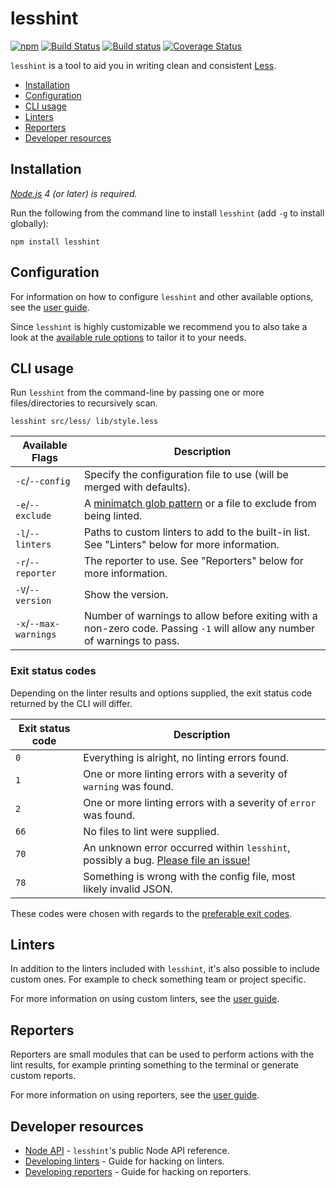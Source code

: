# lesshint
[![npm](https://img.shields.io/npm/v/lesshint.svg)](https://www.npmjs.com/package/lesshint)
[![Build Status](https://travis-ci.org/lesshint/lesshint.svg?branch=master)](https://travis-ci.org/lesshint/lesshint)
[![Build status](https://ci.appveyor.com/api/projects/status/d1u4477uxtv6dygk/branch/master?svg=true)](https://ci.appveyor.com/project/lesshint/lesshint/branch/master)
[![Coverage Status](https://coveralls.io/repos/lesshint/lesshint/badge.svg?branch=master)](https://coveralls.io/r/lesshint/lesshint?branch=master)

`lesshint` is a tool to aid you in writing clean and consistent [Less](http://lesscss.org/).

* [Installation](#installation)
* [Configuration](#configuration)
* [CLI usage](#cli-usage)
* [Linters](#linters)
* [Reporters](#reporters)
* [Developer resources](#developer-resources)

## Installation
_[Node.js](https://nodejs.org/) 4 (or later) is required._

Run the following from the command line to install `lesshint` (add `-g` to install globally):

```
npm install lesshint
```

## Configuration
For information on how to configure `lesshint` and other available options, see the [user guide](/docs/user-guide/configuration.md).

Since `lesshint` is highly customizable we recommend you to also take a look at the [available rule options](/lib/linters/README.md) to tailor it to your needs.

## CLI usage
Run `lesshint` from the command-line by passing one or more files/directories to recursively scan.

```
lesshint src/less/ lib/style.less
```

Available Flags         | Description
----------------------|---------------------
`-c`/`--config`       | Specify the configuration file to use (will be merged with defaults).
`-e`/`--exclude`      | A [minimatch glob pattern](https://github.com/isaacs/minimatch) or a file to exclude from being linted.
`-l`/`--linters`      | Paths to custom linters to add to the built-in list. See "Linters" below for more information.
`-r`/`--reporter`     | The reporter to use. See "Reporters" below for more information.
`-V`/`--version`      | Show the version.
`-x`/`--max-warnings` | Number of warnings to allow before exiting with a non-zero code. Passing `-1` will allow any number of warnings to pass.

### Exit status codes
Depending on the linter results and options supplied, the exit status code returned by the CLI will differ.

Exit status code   | Description
-------------------|----------------------------------------------
`0`                | Everything is alright, no linting errors found.
`1`                | One or more linting errors with a severity of `warning` was found.
`2`                | One or more linting errors with a severity of `error` was found.
`66`               | No files to lint were supplied.
`70`               | An unknown error occurred within `lesshint`, possibly a bug. [Please file an issue!](https://github.com/lesshint/lesshint/issues/new)
`78`               | Something is wrong with the config file, most likely invalid JSON.

These codes were chosen with regards to the [preferable exit codes](http://www.gsp.com/cgi-bin/man.cgi?section=3&topic=sysexits).

## Linters
In addition to the linters included with `lesshint`, it's also possible to include custom ones. For example to check something team or project specific.

For more information on using custom linters, see the [user guide](/docs/user-guide/linters.md).

## Reporters
Reporters are small modules that can be used to perform actions with the lint results, for example printing something to the terminal or generate custom reports.

For more information on using reporters, see the [user guide](/docs/user-guide/reporters.md).

## Developer resources
* [Node API](/docs/developer-guide/API.md) - `lesshint`'s public Node API reference.
* [Developing linters](/docs/developer-guide/linters.md) - Guide for hacking on linters.
* [Developing reporters](/docs/developer-guide/reporters.md) - Guide for hacking on reporters.
